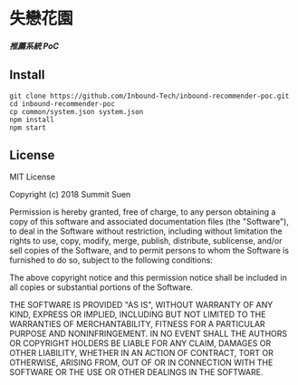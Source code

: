 # 失戀花園

##### 推薦系統 PoC

## Install

```
git clone https://github.com/Inbound-Tech/inbound-recommender-poc.git
cd inbound-recommender-poc
cp common/system.json system.json
npm install
npm start
```

## License

MIT License

Copyright (c) 2018 Summit Suen

Permission is hereby granted, free of charge, to any person obtaining a copy
of this software and associated documentation files (the "Software"), to deal
in the Software without restriction, including without limitation the rights
to use, copy, modify, merge, publish, distribute, sublicense, and/or sell
copies of the Software, and to permit persons to whom the Software is
furnished to do so, subject to the following conditions:

The above copyright notice and this permission notice shall be included in all
copies or substantial portions of the Software.

THE SOFTWARE IS PROVIDED "AS IS", WITHOUT WARRANTY OF ANY KIND, EXPRESS OR
IMPLIED, INCLUDING BUT NOT LIMITED TO THE WARRANTIES OF MERCHANTABILITY,
FITNESS FOR A PARTICULAR PURPOSE AND NONINFRINGEMENT. IN NO EVENT SHALL THE
AUTHORS OR COPYRIGHT HOLDERS BE LIABLE FOR ANY CLAIM, DAMAGES OR OTHER
LIABILITY, WHETHER IN AN ACTION OF CONTRACT, TORT OR OTHERWISE, ARISING FROM,
OUT OF OR IN CONNECTION WITH THE SOFTWARE OR THE USE OR OTHER DEALINGS IN THE
SOFTWARE.
